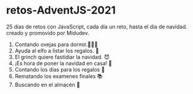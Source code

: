 # retos-AdventJS-2021
25 días de retos con JavaScript, cada día un reto, hasta el día de navidad.
creado y promovido por Midudev.
1. Contando ovejas para dormir.🐑🐑🐑
2. Ayuda al elfo a listar los regalos. 🎅
3. El grinch quiere fastidiar la navidad. 😈
4. ¡Es hora de poner la navidad en casa! 🎄
5. Contando los días para los regalos 🎁
6. Rematando los examenes finales 📚
7. Buscando en el almacén 🧰
